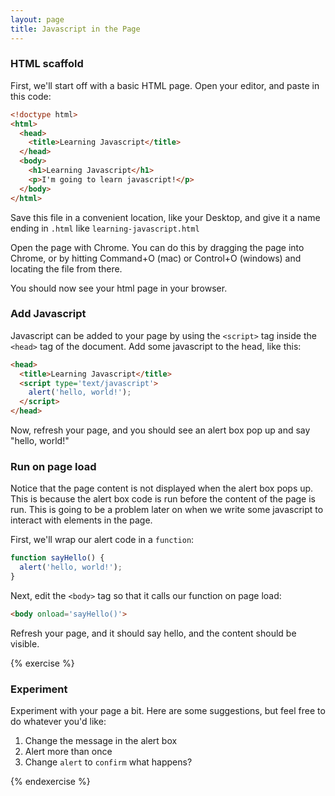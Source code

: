 ```yaml
---
layout: page
title: Javascript in the Page
---
```


### HTML scaffold

First, we'll start off with a basic HTML page. Open your editor, and paste in this code:

```html
<!doctype html>
<html>
  <head>
    <title>Learning Javascript</title>
  </head>
  <body>
    <h1>Learning Javascript</h1>
    <p>I'm going to learn javascript!</p>
  </body>
</html>
```

Save this file in a convenient location, like your Desktop, and give it a name ending in `.html` like `learning-javascript.html`

Open the page with Chrome. You can do this by dragging the page into Chrome, or by hitting Command+O (mac) or Control+O (windows) and locating the file from there.

You should now see your html page in your browser.

### Add Javascript

Javascript can be added to your page by using the `<script>` tag inside the `<head>` tag of the document. Add some javascript to the head, like this:

```html
<head>
  <title>Learning Javascript</title>
  <script type='text/javascript'>
    alert('hello, world!');
  </script>
</head>
```

Now, refresh your page, and you should see an alert box pop up and say "hello, world!"

### Run on page load

Notice that the page content is not displayed when the alert box pops up. This is because the alert box code is run before the content of the page is run. This is going to be a problem later on when we write some javascript to interact with elements in the page.

First, we'll wrap our alert code in a `function`:

```javascript
function sayHello() {
  alert('hello, world!');
}
```

Next, edit the `<body>` tag so that it calls our function on page load:

```html
<body onload='sayHello()'>
```

Refresh your page, and it should say hello, and the content should be visible.


{% exercise %}

### Experiment

Experiment with your page a bit. Here are some suggestions, but feel free to do whatever you'd like:

1. Change the message in the alert box
1. Alert more than once
1. Change `alert` to `confirm` what happens?

{% endexercise %}